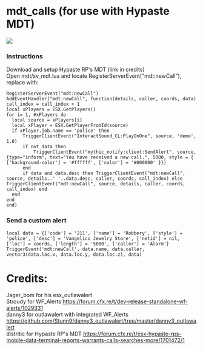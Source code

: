 # mdt_calls (for use with Hypaste MDT)
<img src="https://i.imgur.com/kxdCVOB.png"></img>
### Instructions
  Download and setup Hypaste RP's MDT (link in credits)  
  Open mdt/sv_mdt.lua and locate RegisterServerEvent("mdt:newCall"), replace with:  
  ```
RegisterServerEvent("mdt:newCall")
AddEventHandler("mdt:newCall", function(details, caller, coords, data)
  call_index = call_index + 1
  local xPlayers = ESX.GetPlayers()
  for i= 1, #xPlayers do
  	local source = xPlayers[i]
  	local xPlayer = ESX.GetPlayerFromId(source)
  	if xPlayer.job.name == 'police' then
  		TriggerClientEvent("InteractSound_CL:PlayOnOne", source, 'demo', 1.0)
  		if not data then
  			TriggerClientEvent("mythic_notify:client:SendAlert", source, {type="inform", text="You have received a new call.", 5000, style = { ['background-color'] = '#ffffff', ['color'] = '#000000' }})
  		end
  		if data and data.desc then TriggerClientEvent("mdt:newCall", source, details..' '..data.desc, caller, coords, call_index) else TriggerClientEvent("mdt:newCall", source, details, caller, coords, call_index) end
  	end
  end
end)
```  
### Send a custom alert
```
local data = {['code'] = '211', ['name'] = 'Robbery', ['style'] = 'police', ['desc'] = 'Vangelico Jewelry Store', ['netid'] = nil, ['loc'] = coords, ['length'] = '5000', ['caller'] = 'Alarm'}
TriggerEvent('mdt:newCall', data.name, data.caller, vector3(data.loc.x, data.loc.y, data.loc.z), data)
```


# Credits:

  Jager_bom for his esx_outlawalert  
  Stroudy for WF_Alerts https://forum.cfx.re/t/dev-release-standalone-wf-alerts/1029331  
  danny3 for outlawalert with integrated WF_Alerts https://github.com/Stunn9/danny3_outlawalert/tree/master/danny3_outlawalert  
  distritic for Hypaste RP's MDT https://forum.cfx.re/t/esx-hypaste-rps-mobile-data-terminal-reports-warrants-calls-searches-more/1701472/1 
